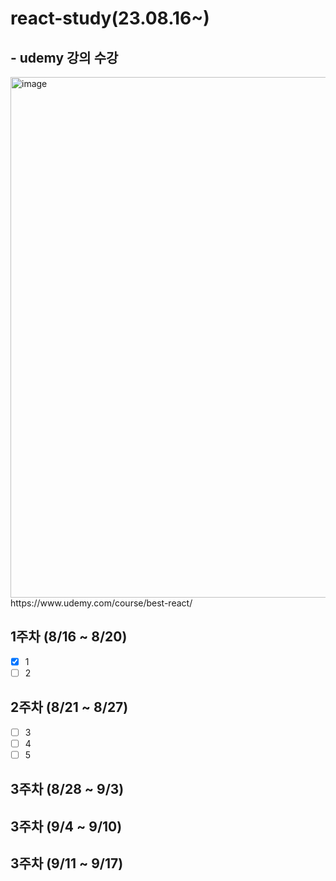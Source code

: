 # react-study(23.08.16~)
## - udemy 강의 수강 
<img width="833" alt="image" src="https://github.com/hyezg/react-study/assets/112006114/ea6b6a73-7c82-4f38-97f0-faaeab127b2e">
https://www.udemy.com/course/best-react/
<br>

## 1주차 (8/16 ~ 8/20) <br>
- [x] 1
- [ ] 2
## 2주차 (8/21 ~ 8/27) <br>
- [ ] 3
- [ ] 4
- [ ] 5
## 3주차 (8/28 ~ 9/3) <br>

## 3주차 (9/4 ~ 9/10) <br>
## 3주차 (9/11 ~ 9/17) <br>
